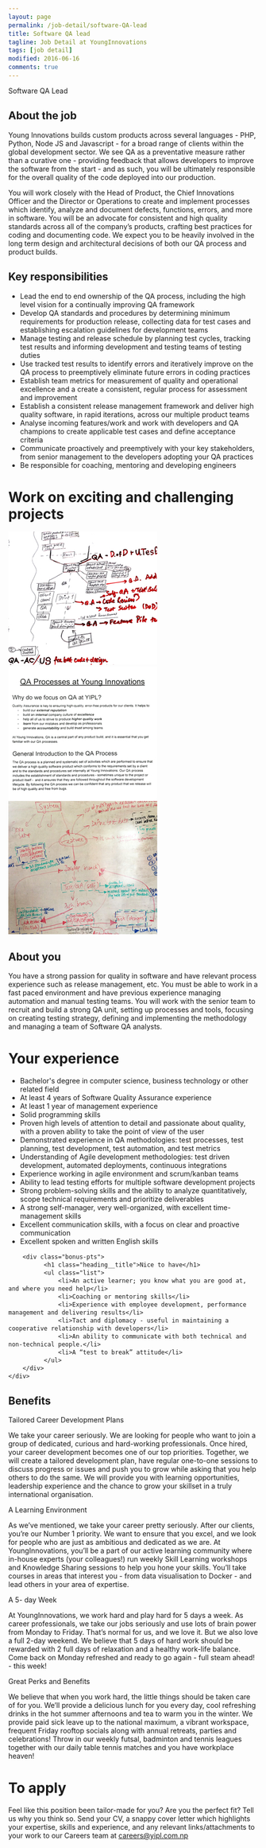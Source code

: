 ```yaml
---
layout: page
permalink: /job-detail/software-QA-lead
title: Software QA lead
tagline: Job Detail at YoungInnovations
tags: [job detail]
modified: 2016-06-16
comments: true
---
```


<div class="job-teaser">
    <div class="job-teaser__hero-content wrap-960">    
        <div class="job-teaser__img-circle software-QA"></div>
        <span class="hero-content__description">Software QA Lead</span>
    </div>    
</div>

<div class="job-about">
    <div class="wrap-620">
        <h2 class="job-about__title">About the job</h2>
        <div class="job-about__description">
         <p>Young Innovations builds custom products across several languages - PHP, Python, Node JS and Javascript - for a broad range of clients within the global development sector. We see QA as a preventative measure rather than a curative one - providing feedback that allows developers to improve the software from the start - and as such,  you will be ultimately responsible for the overall quality of the code deployed into our production.</p>
         <p>You will work closely with the Head of Product, the Chief Innovations Officer and the Director or Operations to create and implement processes which identify, analyze and document defects, functions, errors, and more in software. You will be an advocate for consistent and high quality standards across all of the company’s products, crafting best practices for coding and documenting code. We expect you to be heavily involved in the long term design and architectural decisions of both our QA process and product builds.</p>      
        </div>        
        <h2 class="job-about__title">Key responsibilities</h2>
        <ul class="list">
            <li>Lead the end to end ownership of the QA process, including the high level vision for a continually improving QA framework
</li>
            <li>
            Develop QA standards and procedures by determining minimum requirements for production release, collecting data for test cases and establishing escalation guidelines for development teams</li>
            <li>
            Manage testing and release schedule by planning test cycles, tracking test results and informing development and testing teams of testing duties</li>
            <li>
            Use tracked test results to identify errors and iteratively improve on the QA process to preemptively eliminate future errors in coding practices
</li>
            <li>
            Establish team metrics for measurement of quality and operational excellence and a create a consistent, regular process for assessment and improvement</li>
            <li>
            Establish a consistent release management framework and deliver high quality software, in rapid iterations, across our multiple product teams</li>
            <li>
            Analyse incoming features/work and work with developers and QA champions to create applicable test cases and define acceptance criteria</li>
            <li>
            Communicate proactively and preemptively with your key stakeholders, from senior management to the developers adopting your QA practices</li>
            <li>
            Be responsible for coaching, mentoring and developing engineers</li>
        </ul>
    </div>
</div>

<div class="work-fun">
    <div class="wrap-960">
        <h1 class="career-title">Work on exciting and challenging projects</h1>
        <div class="work-fun-wrapper">
            <div class="work-fun-wrapper__list">
                <img src="/images/career/ic_QA1_shot.jpg" alt="Open Nepal" />        
            </div>
            <div class="work-fun-wrapper__list" alt="Integrity Action">
                <img src="/images/career/ic_QA2_shot.jpg" >                
            </div>
            <div class="work-fun-wrapper__list">
                <img src="/images/career/ic_QA3_shot.jpg" alt="Ncell App Camp" >                
            </div>
        </div>
    </div>
</div>

<div class="job-about__you">
    <div class="wrap-620">
        <h2 class="job-about__title">About you</h2>
        <div class="job-about__description">
             <p>You have a strong passion for quality in software and have relevant process experience such as release management, etc. You must be able to work in a fast paced environment and have previous experience managing automation and manual testing teams. You will work with the senior team to recruit and build a strong QA unit, setting up processes and tools, focusing on creating testing strategy, defining and implementing the methodology and managing a team of Software QA analysts.</p>
        </div>
        <div class="requirements">
            <h1 class="heading__title">Your experience</h1>
            <ul class="list">
                <li>Bachelor's degree in computer science, business technology or other related field</li>
                <li>At least 4 years of Software Quality Assurance experience </li>
                <li>At least 1 year of management experience</li>
                <li>Solid programming skills</li>
                <li>Proven high levels of attention to detail and passionate about quality, with a proven ability to take the point of view of the user</li>
                <li>Demonstrated experience in QA methodologies:  test processes, test planning, test development, test automation, and test metrics</li>
                <li>Understanding of Agile development methodologies: test driven development, automated deployments, continuous integrations</li>
                <li>Experience working in agile environment and scrum/kanban teams</li>
                <li>Ability to lead testing efforts for multiple software development projects</li>
                <li>Strong problem-solving skills and the ability to analyze quantitatively, scope technical requirements and prioritize deliverables</li>
                <li>A strong self-manager, very well-organized, with excellent time-management skills</li>
                <li>Excellent communication skills, with a focus on clear and proactive communication</li>
                <li>Excellent spoken and written English skills</li>
            </ul>
        </div>
        
        <div class="bonus-pts">
              <h1 class="heading__title">Nice to have</h1>
              <ul class="list">
                  <li>An active learner; you know what you are good at, and where you need help</li>
                  <li>Coaching or mentoring skills</li>
                  <li>Experience with employee development, performance management and delivering results</li>
                  <li>Tact and diplomacy - useful in maintaining a cooperative relationship with developers</li>
                  <li>An ability to communicate with both technical and non-technical people.</li>
                  <li>A “test to break” attitude</li>                  
              </ul>
        </div>
    </div>  
</div>  
<div class="career-benefits">
    <div class="wrap-960">
        <h2 class="career-title">Benefits</h2>
        <div class="benefits-wrap clearfix">
            <div class="benefits-wrap__list">
                <div class="benefits-wrap__list-content">
                    <span class="benefits-wrap-title">Tailored Career Development Plans</span>
                    <p>We take your career seriously. We are looking for people who want to join a group of dedicated, curious and hard-working professionals. Once hired, your career development becomes one of our top priorities. Together, we will create a tailored development plan, have regular one-to-one sessions to discuss progress or issues and push you to grow while asking that you help others to do the same. We will provide you with learning opportunities, leadership experience and the chance to grow your skillset in a truly international organisation. </p>    
                </div>    
            </div>
            <div class="benefits-wrap__list">
                <div class="benefits-wrap__list-content">
                    <span class="benefits-wrap-title">A Learning Environment</span>
                    <p>As we’ve mentioned, we take your career pretty seriously. After our clients, you’re our Number 1 priority. We want to ensure that you excel, and we look for people who are just as ambitious and dedicated as we are. At YoungInnovations, you’ll be a part of our active learning community where in-house experts (your colleagues!) run weekly  Skill Learning workshops and Knowledge Sharing sessions to help you hone your skills. You’ll take courses in areas that interest you - from data visualisation to Docker - and lead others in your area of expertise.</p>    
                </div>    
            </div>
            <div class="benefits-wrap__list">
                <div class="benefits-wrap__list-content">
                    <span class="benefits-wrap-title">A 5- day Week</span>
                    <p>At YoungInnovations, we work hard and play hard for 5 days a week. As career professionals, we take our jobs seriously and use lots of brain power from Monday to Friday. That’s normal for us, and we love it. But we also love a full 2-day weekend. We believe that 5 days of hard work should be rewarded with 2 full days of relaxation and a healthy work-life balance. Come back on Monday refreshed and ready to go again - full steam ahead! - this week!</p>    
                </div>    
            </div>
            <div class="benefits-wrap__list">
                <div class="benefits-wrap__list-content">
                    <span class="benefits-wrap-title">Great Perks and Benefits</span>
                    <p>We believe that when you work hard, the little things should be taken care of for you. We’ll provide a delicious lunch for you every day, cool refreshing drinks in the hot summer afternoons and tea to warm you in the winter.  We provide paid sick leave up to the national maximum, a vibrant workspace, frequent Friday rooftop socials along with annual retreats, parties and celebrations!  Throw in our weekly futsal, badminton and tennis leagues together with our daily table tennis matches and you have workplace heaven!</p>    
                </div>    
            </div>            
        </div>
    </div>    
</div>
<div class="job-apply wrap-620">
    <h1 class="heading__title">To apply</h1>
    <p class="survey">Feel like this position been tailor-made for you? Are you the perfect fit? Tell us why you think so. Send your CV, a snappy cover letter which highlights your expertise, skills and experience, and any relevant links/attachments to your work to our Careers team at <a href="mailto:careers@yipl.com.np">careers@yipl.com.np</a></p>
</div>
